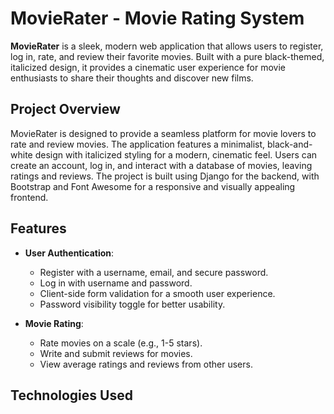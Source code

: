 # MovieRater - Movie Rating System



**MovieRater** is a sleek, modern web application that allows users to register, log in, rate, and review their favorite movies. Built with a pure black-themed, italicized design, it provides a cinematic user experience for movie enthusiasts to share their thoughts and discover new films.


## Project Overview

MovieRater is designed to provide a seamless platform for movie lovers to rate and review movies. The application features a minimalist, black-and-white design with italicized styling for a modern, cinematic feel. Users can create an account, log in, and interact with a database of movies, leaving ratings and reviews. The project is built using Django for the backend, with Bootstrap and Font Awesome for a responsive and visually appealing frontend.

## Features

- **User Authentication**:
  - Register with a username, email, and secure password.
  - Log in with username and password.
  - Client-side form validation for a smooth user experience.
  - Password visibility toggle for better usability.

- **Movie Rating**:
  - Rate movies on a scale (e.g., 1-5 stars).
  - Write and submit reviews for movies.
  - View average ratings and reviews from other users.

## Technologies Used




